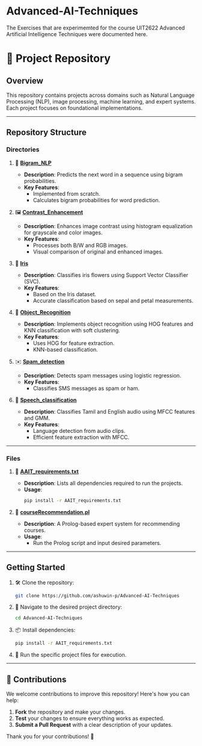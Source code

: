 # Advanced-AI-Techniques
The Exercises that are experimemted for the course UIT2622 Advanced Artificial Intelligence Techniques were documented here.

# 🌟 Project Repository

## **Overview**
This repository contains projects across domains such as Natural Language Processing (NLP), image processing, machine learning, and expert systems. Each project focuses on foundational implementations.

---

## **Repository Structure**

### **Directories**

1. 📘 [**Bigram_NLP**](Bigram_NLP)  
   - **Description**: Predicts the next word in a sequence using bigram probabilities.  
   - **Key Features**:
     - Implemented from scratch.
     - Calculates bigram probabilities for word prediction.

2. 🖼️ [**Contrast_Enhancement**](Contrast_Enhancement)  
   - **Description**: Enhances image contrast using histogram equalization for grayscale and color images.  
   - **Key Features**:
     - Processes both B/W and RGB images.
     - Visual comparison of original and enhanced images.

3. 🌸 [**Iris**](Iris)  
   - **Description**: Classifies iris flowers using Support Vector Classifier (SVC).  
   - **Key Features**:
     - Based on the Iris dataset.
     - Accurate classification based on sepal and petal measurements.

4. 🎯 [**Object_Recognition**](Object_Recognition)  
   - **Description**: Implements object recognition using HOG features and KNN classification with soft clustering.  
   - **Key Features**:
     - Uses HOG for feature extraction.
     - KNN-based classification.

5. ✉️ [**Spam_detection**](Spam_detection)  
   - **Description**: Detects spam messages using logistic regression.  
   - **Key Features**:
     - Classifies SMS messages as spam or ham.

6. 🎵 [**Speech_classification**](Speech_classification)  
   - **Description**: Classifies Tamil and English audio using MFCC features and GMM.  
   - **Key Features**:
     - Language detection from audio clips.
     - Efficient feature extraction with MFCC.

---

### **Files**

1. 📄 [**AAIT_requirements.txt**](AAIT_requirements.txt)  
   - **Description**: Lists all dependencies required to run the projects.  
   - **Usage**:  
     ```bash
     pip install -r AAIT_requirements.txt
     ```

2. 🤖 [**courseRecommendation.pl**](courseRecommendation.pl)  
   - **Description**: A Prolog-based expert system for recommending courses.  
   - **Usage**:
     - Run the Prolog script and input desired parameters.

---

## **Getting Started**

1. 🛠️ Clone the repository:  
   ```bash
   git clone https://github.com/ashuwin-p/Advanced-AI-Techniques

2. 📂 Navigate to the desired project directory:
   ```bash
   cd Advanced-AI-Techniques
3. 📦 Install dependencies:
   ```bash
   pip install -r AAIT_requirements.txt
4. 🚀 Run the specific project files for execution.

---

## 🤝 Contributions

We welcome contributions to improve this repository! Here's how you can help:

1. **Fork** the repository and make your changes.  
2. **Test** your changes to ensure everything works as expected.  
3. **Submit a Pull Request** with a clear description of your updates.  

Thank you for your contributions! 🌟
